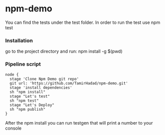 # npm-demo

You can find the tests under the test folder.
In order to run the test use npm test

### Installation 
go to the project directory and run:
 npm install -g $(pwd)

### Pipeline script
```
node {
  stage 'Clone Npm Demo git repo'
  git url: 'https://github.com/TamirHadad/npm-demo.git'
  stage 'install dependencies'
  sh "npm install"
  stage "Let's test"
  sh "npm test"
  stage "Let's Deploy"
  sh "npm publish"
}
```


After the npm install you can run  testgen that will print a number to your console
